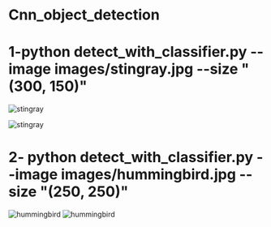 # Cnn_object_detection
# 1-python detect_with_classifier.py --image images/stingray.jpg --size "(300, 150)"
![stingray](https://user-images.githubusercontent.com/64548477/93517317-f8245380-f933-11ea-93c3-b23c844bf0f0.gif)


![stingray](https://user-images.githubusercontent.com/64548477/93517156-babfc600-f933-11ea-8308-c9721e80e6ef.png)

# 2- python detect_with_classifier.py --image images/hummingbird.jpg --size "(250, 250)"
![hummingbird](https://user-images.githubusercontent.com/64548477/93517854-b21bbf80-f934-11ea-8310-c28885d84a30.gif)
![hummingbird](https://user-images.githubusercontent.com/64548477/93517646-71bc4180-f934-11ea-9f09-f4a4e7545976.png)
